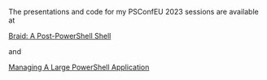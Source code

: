 The presentations and code for my PSConfEU 2023 sessions are available at

[Braid: A Post-PowerShell Shell](https://github.com/brucepay/braidlang)

and

[Managing A Large PowerShell Application](https://github.com/brucepay/tinylang)
